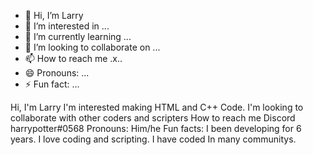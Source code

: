 - 👋 Hi, I’m Larry
- 👀 I’m interested in ...
- 🌱 I’m currently learning ...
- 💞️ I’m looking to collaborate on ...
- 📫 How to reach me .x..
- 😄 Pronouns: ...
- ⚡ Fun fact: ...

<!---
CodeJok/CodeJok is a ✨ special ✨ repository because its `README.md` (this file) appears on your GitHub profile.
You can click the Preview link to take a look at your changes.
--->
Hi, I'm Larry
I'm interested making HTML and C++ Code.
I'm looking to collaborate with other coders and scripters
How to reach me Discord 
harrypotter#0568
Pronouns: Him/he
Fun facts: I been developing for 6 years. I love coding and scripting. I have coded In many communitys. 
